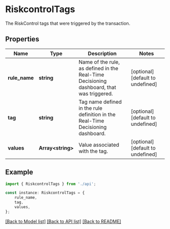 # RiskcontrolTags

The RiskControl tags that were triggered by the transaction.

## Properties

Name | Type | Description | Notes
------------ | ------------- | ------------- | -------------
**rule_name** | **string** | Name of the rule, as defined in the Real-Time Decisioning dashboard, that was triggered. | [optional] [default to undefined]
**tag** | **string** | Tag name defined in the rule definition in the Real-Time Decisioning dashboard. | [optional] [default to undefined]
**values** | **Array&lt;string&gt;** | Value associated with the tag. | [optional] [default to undefined]

## Example

```typescript
import { RiskcontrolTags } from './api';

const instance: RiskcontrolTags = {
    rule_name,
    tag,
    values,
};
```

[[Back to Model list]](../README.md#documentation-for-models) [[Back to API list]](../README.md#documentation-for-api-endpoints) [[Back to README]](../README.md)
